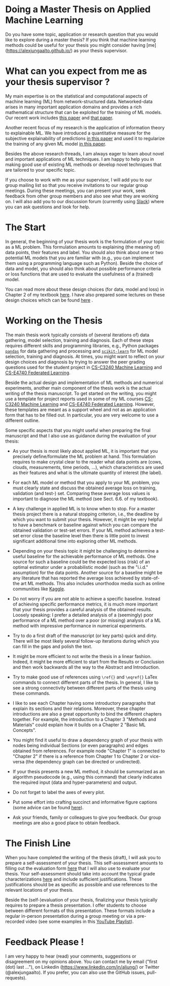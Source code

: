 # Doing a Master Thesis on Applied Machine Learning 

Do you have some topic, application or research question that you would like to explore during a master thesis? 
If you think that machine learning methods could be useful for your thesis you might consider having [me]
(https://alexjungaalto.github.io/) as your thesis supervisor. 

# What can you expect from me as your thesis supervisor ?

My main expertise is on the statistical and computational aspects of machine learning (ML) from network-structured data. 
Networked-data arises in many important application domains and provides a rich mathematical structure that can be exploited 
for the training of ML models. Our recent work includes [this paper](https://arxiv.org/abs/2105.12769) and <a href="https://ieeexplore.ieee.org/document/9298875" target="__blank">that paper</a>. 

Another recent focus of my research is the application of information theory to explainable ML. We have introduced a quantitative measure 
for the subjective explainability of predictions <a href="https://ieeexplore.ieee.org/document/9089200" target="__blank">in this paper</a>
and used it to regularize the training of any given ML model  <a href="https://arxiv.org/abs/2009.01492" target="_blank">in this paper</a>. 

Besides the above research threads, I am always eager to learn about novel and important applications of ML techniques. 
I am happy to help you in making good use of existing ML methods or develop novel techniques that are tailored to your specific topic. 

If you choose to work with me as your supervisor, I will add you to our group mailing list so that you 
receive invitations to our regular group meetings. During these meetings, you can present your work, 
seek feedback from other group members and also see what they are working on. I will also add you 
to our discussion forum (currently using [Slack](https://slack.com/)) where you can ask questions and look for help. 

# The Start 

In general, the beginning of your thesis work is the formulation of your topic as a ML problem. This formulation amounts to 
explaining (the meaning of) data points, their features and label. You should also think about one or two potential ML models that 
you are familiar with (e.g., you can implement them using a programming language such as Python). Beside the choice of 
data and model, you should also think about possible performance criteria or loss functions that are used to evaluate the usefulness 
of a (trained) model. 

You can read more about these design choices (for data, model and loss) in Chapter 2 of my textbook <a href="https://primo.aalto.fi/discovery/openurl?institution=358AALTO_INST&vid=358AALTO_INST:VU1&ctx_enc=info:ofi%2FencUTF-8&rft_val_fmt=info:ofi%2Fkev:fmt:book&rft.pub=Springer&ctx_tim=2023-08-06T18:10:37EEST&rft_id=info:doi%2F10.1007%2F978-981-16-8193-6&rfr_id=info:sid%2Fpure.atira.dk:pure&ctx_ver=Z39.88-2004&rft.isbn=978-981-16-8192-9&rft.btitle=Machine%20Learning&rft.genre=book&rft.aufirst=Alex&url_ctx_fmt=info:ofi%2Ffmt:kev:mtx:ctx&rft.aulast=Jung&url_ver=Z39.88-2004&rft.auinit=A&rft.date=2022" target="_blank">here</a>. I have also prepared some lectures on these design choices which can be found [here](https://youtube.com/playlist?list=PLrbn2dGrLJK9zB7pdEd8QOtmC9-eoqoch) .

# Working on the Thesis 

The main thesis work typically consists of (several iterations of) data gathering, model selection, training and diagnosis. 
Each of these steps requires different skills and programming libraries, e.g., Python packages [`pandas`](https://pandas.pydata.org/) 
for data gathering and processing and  [`scikit-learn`](https://scikit-learn.org/stable/) for ML model selection, training and diagnosis. 
At times, you might want to reflect on your design choices and diagnosis by trying to answer the peer grading questions used 
for the student project in [CS-C3240 Machine Learning](CS_C3240_PeerReview.pdf) and [CS-E4740 Federated Learning](CS_E4740_PeerReview.pdf).

Beside the actual design and implementation of ML methods and numerical experiments, another main component of the thesis work is the actual 
writing of the thesis manuscript. To get started on the writing, you might use a template for project reports used in some of my ML courses [CS-C3240 
Machine Learning](https://github.com/alexjungaalto/FederatedLearning/blob/main/material/FederatedLearningPaper.pdf) and [CS-E4740 Federated Learning](https://github.com/alexjungaalto/FederatedLearning/blob/main/material/FederatedLearningPaper.pdf). However, these templates are meant as a support wheel 
and not as an application form that has to be filled out. In particular, you are very welcome to use a different outline.  

Some specific aspects that you might useful when preparing the final manuscript and that I also use as guidance
during the evaluation of your thesis: 

- As your thesis is most likely about applied ML, it is important that you precisely define/formulate the ML 
problem at hand. This formulation requires to make crystal clear to the reader what data points are (cows, clouds, measurements, time periods, ...), 
which characteristics are used as their features and what is the ultimate quantity of interest (the label).  

- For each ML model or method that you apply to your ML problem, you must clearly state and discuss the obtained average loss on 
training, validation (and test-) set. Comparing these average loss values is important to diagnose the ML method (see Sect. 6.6. of my textbook). 

- A key challenge in applied ML is to know when to stop. For a master thesis project there is a natural stopping criterion, i.e., 
the deadline by which you want to submit your thesis. However, it might be very helpful to have a benchmark or baseline against 
which you can compare the obtained validation or test-set errors. If your ML method achieves a test-set error close the baseline level 
then there is little point to invest significant additional time into exploring other ML methods. 

- Depending on your thesis topic it might be challenging to determine a useful baseline for the achievable performance of ML methods. 
One source for such a baseline could be the expected loss (risk) of an optimal estimator under a probabilistic model (such as the "i.i.d." assumption) 
for the data points. Another source for a baseline might be any literature that has reported the average loss achieved 
by state-of-the art ML methods. This also includes unorthodox media such as online communities like [Kaggle](https://www.kaggle.com/). 

- Do not worry if you are not able to achieve a specific baseline. Instead of achieving specific performance metrics, it is much more 
important that your thesis provides a careful analysis of the obtained results. Loosely speaking: I prefer a detailed analysis of a 
(seemingly) poor performance of a ML method over a poor (or missing) analysis of a ML method with impressive performance 
in numerical experiments.  

- Try to do a first draft of the manuscript (or key parts) quick and dirty. There will be most likely several follow-up 
iterations during which you can fill in the gaps and polish the text. 

- It might be more efficient to not write the thesis in a linear fashion. Indeed, it might be more efficient to start 
from the Results or Conclusion and then work backwards all the way to the Abstract and Introduction. 

- Try to make good use of references using `\ref{}` and `\eqref{}` LaTex commands to connect different 
parts of the thesis. In general, I like to see a strong connectivity between different parts of the thesis 
using these commands. 

- I like to see each Chapter having some introductory paragraphs that explain its sections and their relations. 
Moreover, these chapter introductions are also a great opportunity to bind the different chapters together. For 
example, the introduction to a Chapter 3 "Methods and Materials" could explain how it builds on a Chapter 2 "Basic ML Concepts". 

- You might find it useful to draw a dependency graph of your thesis with nodes being individual 
Sections (or even paragraphs) and edges obtained from references. For example node "Chapter 1" is 
connected to "Chapter 2" if there is a reference from Chapter 1 to Chapter 2 or vice-versa (the dependency graph can be 
directed or undirected). 

- If your thesis presents a new ML method, it should be summarized as an algorithm pseudocode (e.g., using this command) 
that clearly indicates the required input (data and hyper-parameters) and output.  

- Do not forget to label the axes of every plot. 

- Put some effort into crafting succinct and informative figure captions (some advice can be found [here](https://www.scu.edu/media/offices/provost/writing-center/resources/Tips-Figure-Captions.pdf)). 

- Ask your friends, family or colleagues to give you feedback. Our group meetings are also a good place to obtain feedback. 



# The Finish Line  

When you have completed the writing of the thesis (draft), I will ask you to prepare a self-assessment of your thesis. 
This self-assessment amounts to filling out the evaluation form [here](Statement_template_CCIS.pdf) 
that I will also use to evaluate your thesis. Your self-assessment should take into account the typical grade characterizations 
<a href="https://mycourses.aalto.fi/pluginfile.php/569812/course/section/105302/Typical%20characterization%20of%20theses%20grades_SCI_20161213.pdf" target="_blank">here</a> 
and include sufficient justifications. These justifications should be as specific as possible and use references to the relevant locations of your thesis. 

Beside the (self-)evaluation of your thesis, finalizing your thesis typically requires to prepare a thesis presentation. I offer students to choose between 
different formats of this presentation. These formats include a regular in-person presentation during a group meeting or via a pre-recorded video (see some 
examples in this [YouTube Playlist](https://youtube.com/playlist?list=PLrbn2dGrLJK8xt7j0tvaL0uMCdrtQ7JY2)). 

# Feedback Please ! 

I am very happy to hear (read) your comments, suggestions or disagreement on my opinions above. 
You can contact me by email ("first (dot) last ..."), on Linkedin (https://www.linkedin.com/in/aljung/) or Twitter (@alexjungaalto). 
If you prefer, you can also use the GitHub issues, pull-requests). 





